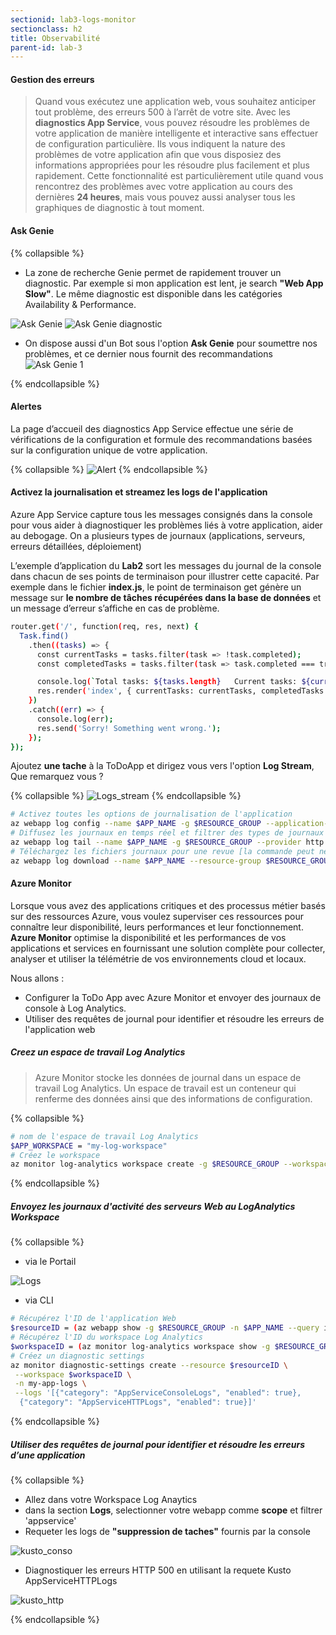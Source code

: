 ```yaml
---
sectionid: lab3-logs-monitor
sectionclass: h2
title: Observabilité
parent-id: lab-3
---
```


#### Gestion des erreurs

> Quand vous exécutez une application web, vous souhaitez anticiper tout problème, des erreurs 500 à l’arrêt de votre site. Avec les **diagnostics App Service**, vous pouvez résoudre les problèmes de votre application de manière intelligente et interactive sans effectuer de configuration particulière. Ils vous indiquent la nature des problèmes de votre application afin que vous disposiez des informations appropriées pour les résoudre plus facilement et plus rapidement.
Cette fonctionnalité est particulièrement utile quand vous rencontrez des problèmes avec votre application au cours des dernières **24 heures**, mais vous pouvez aussi analyser tous les graphiques de diagnostic à tout moment.

#### Ask Genie

{% collapsible %}

- La zone de recherche Genie permet de rapidement trouver un diagnostic. Par exemple si mon application est lent, je search **"Web App Slow"**. Le même diagnostic est disponible dans les catégories Availability & Performance.
  
![Ask Genie](/media/lab1/ask_genie.png)
![Ask Genie diagnostic](/media/lab1/genie_diagnostic.png)

- On dispose aussi d'un Bot sous l'option **Ask Genie** pour soumettre nos problèmes, et ce dernier nous fournit des recommandations
![Ask Genie 1](/media/lab1/ask_genie_1.png)

{% endcollapsible %}

#### Alertes

La page d’accueil des diagnostics App Service effectue une série de vérifications de la configuration et formule des recommandations basées sur la configuration unique de votre application.

{% collapsible %}
![Alert](/media/lab1/app_alert.png)
{% endcollapsible %}

#### Activez la journalisation et streamez les logs de l'application

Azure App Service capture tous les messages consignés dans la console pour vous aider à diagnostiquer les problèmes liés à votre application, aider au debogage. On a plusieurs types de journaux (applications, serveurs, erreurs détaillées, déploiement)

L’exemple d’application du **Lab2** sort les messages du journal de la console dans chacun de ses points de terminaison pour illustrer cette capacité. Par exemple dans le fichier **index.js**, le point de terminaison get génère un message sur **le nombre de tâches récupérées dans la base de données** et un message d’erreur s’affiche en cas de problème.

```bash
router.get('/', function(req, res, next) {
  Task.find()
    .then((tasks) => {      
      const currentTasks = tasks.filter(task => !task.completed);
      const completedTasks = tasks.filter(task => task.completed === true);

      console.log(`Total tasks: ${tasks.length}   Current tasks: ${currentTasks.length}    Completed tasks:  ${completedTasks.length}`)
      res.render('index', { currentTasks: currentTasks, completedTasks: completedTasks });
    })
    .catch((err) => {
      console.log(err);
      res.send('Sorry! Something went wrong.');
    });
});
```

Ajoutez **une tache** à la ToDoApp et dirigez vous vers l'option **Log Stream**, Que remarquez vous ?

{% collapsible %}
![Logs_stream](/media/lab1/log_stream.png)
{% endcollapsible %}

```bash
# Activez toutes les options de journalisation de l'application 
az webapp log config --name $APP_NAME -g $RESOURCE_GROUP --application-logging azureblobstorage --detailed-error-messages true --failed-request-tracing true --web-server-logging filesystem
# Diffusez les journaux en temps réel et filtrer des types de journaux spécifiques tels que HTTP
az webapp log tail --name $APP_NAME -g $RESOURCE_GROUP --provider http
# Téléchargez les fichiers journaux pour une revue [la commande peut ne pas fonctionner avec les applications Web fonctionnant sous Linux]
az webapp log download --name $APP_NAME --resource-group $RESOURCE_GROUP
```

#### Azure Monitor

Lorsque vous avez des applications critiques et des processus métier basés sur des ressources Azure, vous voulez superviser ces ressources pour connaître leur disponibilité, leurs performances et leur fonctionnement. **Azure Monitor** optimise la disponibilité et les performances de vos applications et services en fournissant une solution complète pour collecter, analyser et utiliser la télémétrie de vos environnements cloud et locaux.

Nous allons :

- Configurer la ToDo App avec Azure Monitor et envoyer des journaux de console à Log Analytics.
- Utiliser des requêtes de journal pour identifier et résoudre les erreurs de l'application web

##### Creez un espace de travail Log Analytics

> Azure Monitor stocke les données de journal dans un espace de travail Log Analytics. Un espace de travail est un conteneur qui renferme des données ainsi que des informations de configuration.

{% collapsible %}

```bash
# nom de l'espace de travail Log Analytics
$APP_WORKSPACE = "my-log-workspace"  
# Créez le workspace
az monitor log-analytics workspace create -g $RESOURCE_GROUP --workspace-name $APP_WORKSPACE
```

{% endcollapsible %}

##### Envoyez les journaux d'activité des serveurs Web au LogAnalytics Workspace

{% collapsible %}

- via le Portail

![Logs](/media/lab1/nodeapp_logs.png)

- via CLI

```bash
# Récupérez l'ID de l'application Web
$resourceID = (az webapp show -g $RESOURCE_GROUP -n $APP_NAME --query id --output tsv)
# Récupérez l'ID du workspace Log Analytics
$workspaceID = (az monitor log-analytics workspace show -g $RESOURCE_GROUP  --workspace-name $APP_WORKSPACE --query id --output tsv)
# Créez un diagnostic settings
az monitor diagnostic-settings create --resource $resourceID \
 --workspace $workspaceID \
 -n my-app-logs \
 --logs '[{"category": "AppServiceConsoleLogs", "enabled": true},
  {"category": "AppServiceHTTPLogs", "enabled": true}]'
```

{% endcollapsible %}

##### Utiliser des requêtes de journal pour identifier et résoudre les erreurs d’une application

{% collapsible %}

- Allez dans votre Workspace Log Anaytics
- dans la section **Logs**, selectionner votre webapp comme **scope** et filtrer 'appservice'
- Requeter les logs de **"suppression de taches"** fournis par la console

![kusto_conso](/media/lab1/kusto_1.png)

- Diagnostiquer les erreurs HTTP 500 en utilisant la requete Kusto AppServiceHTTPLogs

![kusto_http](/media/lab1/kusto_2.png)

{% endcollapsible %}
